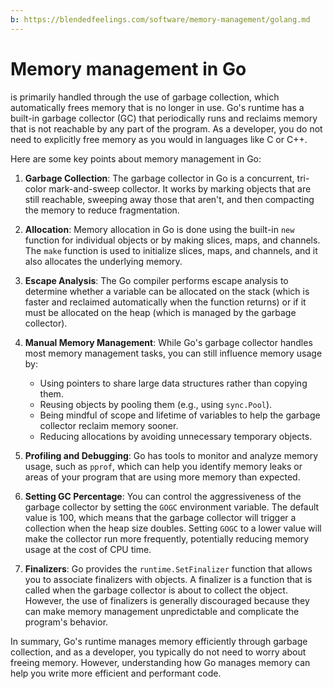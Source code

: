 ```yaml
---
b: https://blendedfeelings.com/software/memory-management/golang.md
---
```


# Memory management in Go 
is primarily handled through the use of garbage collection, which automatically frees memory that is no longer in use. Go's runtime has a built-in garbage collector (GC) that periodically runs and reclaims memory that is not reachable by any part of the program. As a developer, you do not need to explicitly free memory as you would in languages like C or C++.

Here are some key points about memory management in Go:

1. **Garbage Collection**: The garbage collector in Go is a concurrent, tri-color mark-and-sweep collector. It works by marking objects that are still reachable, sweeping away those that aren't, and then compacting the memory to reduce fragmentation.

2. **Allocation**: Memory allocation in Go is done using the built-in `new` function for individual objects or by making slices, maps, and channels. The `make` function is used to initialize slices, maps, and channels, and it also allocates the underlying memory.

3. **Escape Analysis**: The Go compiler performs escape analysis to determine whether a variable can be allocated on the stack (which is faster and reclaimed automatically when the function returns) or if it must be allocated on the heap (which is managed by the garbage collector).

4. **Manual Memory Management**: While Go's garbage collector handles most memory management tasks, you can still influence memory usage by:
   - Using pointers to share large data structures rather than copying them.
   - Reusing objects by pooling them (e.g., using `sync.Pool`).
   - Being mindful of scope and lifetime of variables to help the garbage collector reclaim memory sooner.
   - Reducing allocations by avoiding unnecessary temporary objects.

5. **Profiling and Debugging**: Go has tools to monitor and analyze memory usage, such as `pprof`, which can help you identify memory leaks or areas of your program that are using more memory than expected.

6. **Setting GC Percentage**: You can control the aggressiveness of the garbage collector by setting the `GOGC` environment variable. The default value is 100, which means that the garbage collector will trigger a collection when the heap size doubles. Setting `GOGC` to a lower value will make the collector run more frequently, potentially reducing memory usage at the cost of CPU time.

7. **Finalizers**: Go provides the `runtime.SetFinalizer` function that allows you to associate finalizers with objects. A finalizer is a function that is called when the garbage collector is about to collect the object. However, the use of finalizers is generally discouraged because they can make memory management unpredictable and complicate the program's behavior.

In summary, Go's runtime manages memory efficiently through garbage collection, and as a developer, you typically do not need to worry about freeing memory. However, understanding how Go manages memory can help you write more efficient and performant code.